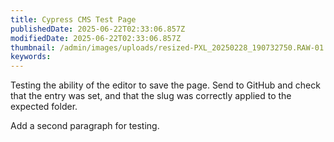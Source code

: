 ```yaml
---
title: Cypress CMS Test Page
publishedDate: 2025-06-22T02:33:06.857Z
modifiedDate: 2025-06-22T02:33:06.857Z
thumbnail: /admin/images/uploads/resized-PXL_20250228_190732750.RAW-01.COVER.jpg
keywords: 
---
```


Testing the ability of the editor to save the page. Send to GitHub and check that the entry was set, and that the slug was correctly applied to the expected folder.

Add a second paragraph for testing.